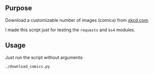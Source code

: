 ## Purpose
Download a customizable number of images (comics) from [xkcd.com](https://xkcd.com).

I made this script just for testing the `requests` and `bs4` modules.


## Usage
Just run the script without arguments:

```bash
./download_comics.py
```
